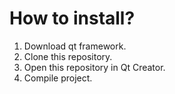 # How to install?

1. Download qt framework.
2. Clone this repository.
3. Open this repository in Qt Creator.
4. Compile project.